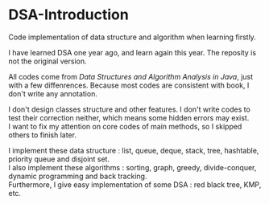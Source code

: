 # DSA-Introduction
Code implementation of data structure and algorithm when learning firstly.

I have learned DSA one year ago, and learn again this year. The reposity is not the original version.

All codes come from *Data Structures and Algorithm Analysis in Java*,
just with a few diffenrences. Because most codes are consistent with book,
I don't write any annotation.

I don't design classes structure and other features.
I don't write codes to test their correction neither, 
which means some hidden errors may exist.<br>
I want to fix my attention on core codes of main methods, 
so I skipped others to finish later.

I implement these data structure : list, queue, deque, stack, 
tree, hashtable, priority queue and disjoint set.<br>
I also implement these algorithms : sorting, graph, 
greedy, divide-conquer, dynamic programming and back tracking.<br>
Furthermore, I give easy implementation of some DSA : 
red black tree, KMP, etc.